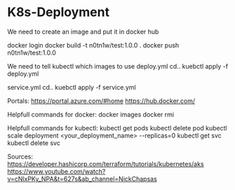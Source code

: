 # K8s-Deployment

We need to create an image and put it in docker hub

docker login
docker build -t n0tn1w/test:1.0.0 .
docker push n0tn1w/test:1.0.0

We need to tell kubectl which images to use
deploy.yml
cd..
kuebctl apply -f deploy.yml

service.yml
cd..
kuebctl apply -f service.yml

Portals:
https://portal.azure.com/#home
https://hub.docker.com/

Helpfull commands for docker:
docker images
docker rmi <IMAGE ID> 

Helpfull commands for kubectl:
kubectl get pods
kubectl delete pod <pod-name>
kubectl scale deployment <your_deployment_name> --replicas=0
kubectl get svc
kubectl delete svc <weather-api>


Sources:
https://developer.hashicorp.com/terraform/tutorials/kubernetes/aks
https://www.youtube.com/watch?v=cNlxPKy_NPA&t=627s&ab_channel=NickChapsas